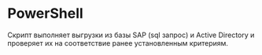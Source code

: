 # PowerShell
Скрипт выполняет выгрузки из базы SAP (sql запрос) и Active Directory и проверяет их на соответствие ранее установленным критериям.
